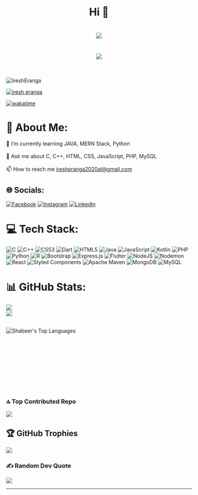 <h1 align="center">Hi 👋</h1>

<h1 align="center">
<img src="https://readme-typing-svg.herokuapp.com/?color=FFFFFF&height=18&width=340&vCenter=true&lines=Welcome+To+My+GITHUB+Profile" > </h1>

<h1 align="center">
<img src="https://readme-typing-svg.herokuapp.com/?color=016EEA&height=18&width=170&vCenter=true&lines=I'm+Iresh;From+Sri+Lanka" > </h1>

<br>



<p align="left"> <img src="https://komarev.com/ghpvc/?username=IreshEranga&label=Profile%20views&color=0e75b6&style=flat" alt="IreshEranga" /> </p>

<p align="left"> <a href="https://github.com/IreshEranga" target="blank"><img src="https://img.shields.io/github/followers/IreshEranga?label=Follow&style=social" alt="iresh eranga" /></a> </p>

[![wakatime](https://wakatime.com/badge/user/f9739902-7539-4da9-8836-8c1a4cd952fc.svg)](https://wakatime.com/@f9739902-7539-4da9-8836-8c1a4cd952fc)

<!-- lines-of-code -->
<!--![Lines of code](https://img.shields.io/badge/From%20Hello%20World%20I%27ve%20Written-7.6%20million%20lines%20of%20code-blue)-->

<!-- lines-of-code -->


# 💫 About Me:
🌱 I’m currently learning JAVA, MERN Stack, Python<br><br>💬 Ask me about C, C++, HTML, CSS, JavaScript, PHP, MySQL<br><br>📫 How to reach me iresheranga2020al@gmail.com


## 🌐 Socials:
[![Facebook](https://img.shields.io/badge/Facebook-%231877F2.svg?logo=Facebook&logoColor=white)](https://facebook.com/iresh.eranga.336) [![Instagram](https://img.shields.io/badge/Instagram-%23E4405F.svg?logo=Instagram&logoColor=white)](https://instagram.com/iresh_era) [![LinkedIn](https://img.shields.io/badge/LinkedIn-%230077B5.svg?logo=linkedin&logoColor=white)](www.linkedin.com/in/iresh-eranga-2a1069252) 

# 💻 Tech Stack:
![C](https://img.shields.io/badge/c-%2300599C.svg?style=flat&logo=c&logoColor=white) ![C++](https://img.shields.io/badge/c++-%2300599C.svg?style=flat&logo=c%2B%2B&logoColor=white) ![CSS3](https://img.shields.io/badge/css3-%231572B6.svg?style=flat&logo=css3&logoColor=white) ![Dart](https://img.shields.io/badge/dart-%230175C2.svg?style=flat&logo=dart&logoColor=white) ![HTML5](https://img.shields.io/badge/html5-%23E34F26.svg?style=flat&logo=html5&logoColor=white) ![Java](https://img.shields.io/badge/java-%23ED8B00.svg?style=flat&logo=openjdk&logoColor=white) ![JavaScript](https://img.shields.io/badge/javascript-%23323330.svg?style=flat&logo=javascript&logoColor=%23F7DF1E) ![Kotlin](https://img.shields.io/badge/kotlin-%237F52FF.svg?style=flat&logo=kotlin&logoColor=white) ![PHP](https://img.shields.io/badge/php-%23777BB4.svg?style=flat&logo=php&logoColor=white) ![Python](https://img.shields.io/badge/python-3670A0?style=flat&logo=python&logoColor=ffdd54) ![R](https://img.shields.io/badge/r-%23276DC3.svg?style=flat&logo=r&logoColor=white) ![Bootstrap](https://img.shields.io/badge/bootstrap-%238511FA.svg?style=flat&logo=bootstrap&logoColor=white) ![Express.js](https://img.shields.io/badge/express.js-%23404d59.svg?style=flat&logo=express&logoColor=%2361DAFB) ![Flutter](https://img.shields.io/badge/Flutter-%2302569B.svg?style=flat&logo=Flutter&logoColor=white) ![NodeJS](https://img.shields.io/badge/node.js-6DA55F?style=flat&logo=node.js&logoColor=white) ![Nodemon](https://img.shields.io/badge/NODEMON-%23323330.svg?style=flat&logo=nodemon&logoColor=%BBDEAD) ![React](https://img.shields.io/badge/react-%2320232a.svg?style=flat&logo=react&logoColor=%2361DAFB) ![Styled Components](https://img.shields.io/badge/styled--components-DB7093?style=flat&logo=styled-components&logoColor=white) ![Apache Maven](https://img.shields.io/badge/Apache%20Maven-C71A36?style=flat&logo=Apache%20Maven&logoColor=white) ![MongoDB](https://img.shields.io/badge/MongoDB-%234ea94b.svg?style=flat&logo=mongodb&logoColor=white) ![MySQL](https://img.shields.io/badge/mysql-%2300000f.svg?style=flat&logo=mysql&logoColor=white)
# 📊 GitHub Stats:
![](https://github-readme-stats.vercel.app/api?username=IreshEranga&theme=dracula&hide_border=false&include_all_commits=true&count_private=true)<br/>
![](https://github-readme-streak-stats.herokuapp.com/?user=IreshEranga&theme=dracula&hide_border=false)<br/>
<br/>

   
  <a href="#"><img align="left" alt="Shabeer's Top Languages" src="https://github-readme-stats.vercel.app/api/top-langs/?username=IreshEranga&langs_count=8&count_private=true&layout=compact&theme=algolia&hide_border=true" /></a>
<!-- <a href="#"><img align="right" height="200 alt="Shabeer's Top Languages" src="https://media.giphy.com/media/sCbpbwEz3ObZq6zdmM/giphy.gif" /></a>-->
<!--### 🔝 Top Contributed Repo--> 
<br/>
<!--<a href="#"><img align="right" alt="Shabeer's Top Languages" src="https://github-contributor-stats.vercel.app/api?username=IreshEranga&limit=5&theme=onedark&combine_all_yearly_contributions=true" /></a>-->
<!--![](https://github-contributor-stats.vercel.app/api?username=IreshEranga&limit=5&theme=onedark&combine_all_yearly_contributions=true)-->


<br/><br/><br/><br/><br/><br/><br/><br/>
### 🔝 Top Contributed Repo
![](https://github-contributor-stats.vercel.app/api?username=IreshEranga&limit=5&theme=onedark&combine_all_yearly_contributions=true) 

## 🏆 GitHub Trophies
![](https://github-profile-trophy.vercel.app/?username=IreshEranga&theme=algolia&no-frame=false&no-bg=false&margin-w=4)

### ✍️ Random Dev Quote
![](https://quotes-github-readme.vercel.app/api?type=horizontal&theme=light)




---


<!-- Proudly created with GPRM ( https://gprm.itsvg.in ) -->
